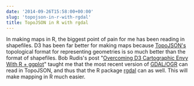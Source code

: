 ```yaml
---
date: '2014-09-26T15:58:00+00:00'
slug: 'topojson-in-r-with-rgdal'
title: TopoJSON in R with rgdal
---
```


In making maps in R, the biggest point of pain for me has been reading in shapefiles. D3 has been far better for making maps because [TopoJSON's](https://github.com/mbostock/topojson) topological format for representing geometries is so much better than the format of shapefiles. Bob Rudis's post "[Overcoming D3 Cartographic Envy With R + ggplot](http://rud.is/b/2014/09/26/overcoming-d3-cartographic-envy-with-r-ggplot/)" taught me that the most recent version of [GDAL/OGR](http://www.gdal.org/) can read in TopoJSON, and thus that the R package [rgdal](http://cran.rstudio.org/web/packages/rgdal/) can as well. This will make mapping in R much easier.
